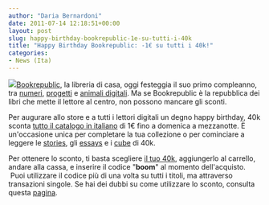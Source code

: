 ```yaml
---
author: "Daria Bernardoni"
date: 2011-07-14 12:18:51+00:00
layout: post
slug: happy-birthday-bookrepublic-1e-su-tutti-i-40k
title: "Happy Birthday Bookrepublic: -1€ su tutti i 40k!"
categories:
- News (Ita)
---
```


[![](http://www.40kbooks.com/wp-content/uploads/watermelon-300x300.jpg)](http://www.bookrepublic.it/narratives/tutti-i-40k-italiano-meno-1/)[Bookrepublic](http://www.bookrepublic.it/narratives/tutti-i-40k-italiano-meno-1/), la libreria di casa, oggi festeggia il suo primo compleanno, tra [numeri](http://affaritaliani.libero.it/culturaspettacoli/e_book_primo_compleanno_di_bookrepublic130711.html), [progetti](http://www.lastampa.it/_web/cmstp/tmplrubriche/tecnologia/grubrica.asp?ID_blog=30&ID_articolo=9278&ID_sezione=38) e [animali digitali](http://apps.facebook.com/fanappz/quiz/take?id=6278).
Ma se Bookrepublic è la repubblica dei libri che mette il lettore al centro, non possono mancare gli sconti.

Per augurare allo store e a tutti i lettori digitali un degno happy birthday, 40k sconta [tutto il catalogo in italiano](http://www.bookrepublic.it/narratives/tutti-i-40k-italiano-meno-1/) di 1€ fino a domenica a mezzanotte. È un'occasione unica per completare la tua collezione o per cominciare a leggere le [stories](http://www.40kbooks.com/?page_id=133&category=14), gli [essays](http://www.40kbooks.com/?page_id=133&category=7) e i [cube](http://www.40kbooks.com/?p=6880) di 40k.

Per ottenere lo sconto, ti basta scegliere [il tuo 40k](http://www.bookrepublic.it/narratives/tutti-i-40k-italiano-meno-1/), aggiungerlo al carrello, andare alla cassa, e inserire il codice "**boom**" al momento dell'acquisto.  Puoi utilizzare il codice più di una volta su tutti i titoli, ma attraverso transazioni singole. Se hai dei dubbi su come utilizzare lo sconto, consulta questa [pagina](http://www.bookrepublic.it/about/codicesconto/).
